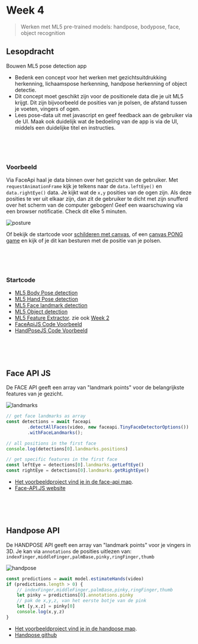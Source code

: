 # Week 4

> Werken met ML5 pre-trained models: handpose, bodypose, face, object recognition

## Lesopdracht

Bouwen ML5 pose detection app

- Bedenk een concept voor het werken met gezichtsuitdrukking herkenning, lichaamspose herkenning, handpose herkenning of object detectie.
- Dit concept moet geschikt zijn voor de positionele data die je uit ML5 krijgt. Dit zijn bijvoorbeeld de posities van je polsen, de afstand tussen je voeten, vingers of ogen.
- Lees pose-data uit met javascript en geef feedback aan de gebruiker via de UI. Maak ook duidelijk wat de bedoeling van de app is via de UI, middels een duidelijke titel en instructies.

<br>
<br>
<br>

### Voorbeeld

Via FaceApi haal je data binnen over het gezicht van de gebruiker. Met `requestAnimationFrame` kijk je telkens naar de `data.leftEye()` en `data.rightEye()` data. Je kijkt wat de `x,y` posities van de ogen zijn. Als deze posities te ver uit elkaar zijn, dan zit de gebruiker te dicht met zijn snufferd over het scherm van de computer gebogen! Geef een waarschuwing via een browser notificatie. Check dit elke 5 minuten.

![posture](../images/posture.png)

Of bekijk de startcode voor [schilderen met canvas](https://glitch.com/~draw-circle), of een [canvas PONG game](https://glitch.com/edit/#!/pong-game-canvas) en kijk of je dit kan besturen met de positie van je polsen.

<br>
<br>
<br>

### Startcode

- [ML5 Body Pose detection](https://learn.ml5js.org/#/reference/posenet)
- [ML5 Hand Pose detection](https://learn.ml5js.org/#/reference/handpose)
- [ML5 Face landmark detection](https://learn.ml5js.org/#/reference/face-api)
- [ML5 Object detection](https://learn.ml5js.org/#/reference/object-detector)
- [ML5 Feature Extractor](https://learn.ml5js.org/#/reference/feature-extractor). zie ook [Week 2](https://github.com/HR-CMGT/PRG08-2021-2022/tree/main/week2)
- [FaceApiJS Code Voorbeeld](#face)
- [HandPoseJS Code Voorbeeld](#hand)

<br>
<br>
<br>

## <a name="face"></a> Face API JS

De FACE API geeft een array van "landmark points" voor de belangrijkste features van je gezicht.

![landmarks](../images/landmarks.png)

```javascript
// get face landmarks as array
const detections = await faceapi
        .detectAllFaces(video, new faceapi.TinyFaceDetectorOptions())
        .withFaceLandmarks();

// all positions in the first face
console.log(detections[0].landmarks.positions)        

// get specific features in the first face
const leftEye = detections[0].landmarks.getLeftEye()
const rightEye = detections[0].landmarks.getRightEye()
```

- [Het voorbeeldproject vind je in de face-api map](./face-api).
- [Face-API.JS website](https://justadudewhohacks.github.io/face-api.js/docs/index.html)

<br>
<br>
<br>

## <a name="hand"></a> Handpose API

De HANDPOSE API geeft een array van "landmark points" voor je vingers in 3D. Je kan via `annotations` de posities uitlezen van: `indexFinger,middleFinger,palmBase,pinky,ringFinger,thumb`

![handpose](../images/handpose.png)

```javascript
const predictions = await model.estimateHands(video)
if (predictions.length > 0) {
    // indexFinger,middleFinger,palmBase,pinky,ringFinger,thumb
    let pinky = predictions[0].annotations.pinky
    // pak de x,y,z, van het eerste botje van de pink
    let [y,x,z] = pinky[0]
    console.log(x,y,z)
}
```

- [Het voorbeeldproject vind je in de handpose map](./handpose).
- [Handpose github](https://github.com/tensorflow/tfjs-models/tree/master/handpose)

<br>
<br>
<br>

